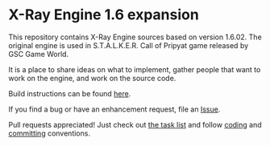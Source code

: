 X-Ray Engine 1.6 expansion
==========================

This repository contains X-Ray Engine sources based on version 1.6.02.
The original engine is used in S.T.A.L.K.E.R. Call of Pripyat game released by GSC Game World.

It is a place to share ideas on what to implement, gather people that want to work on the engine,
and work on the source code.

Build instructions can be found [here](https://github.com/openxray/xray-16/blob/master/doc/howto/build.txt).

If you find a bug or have an enhancement request, file an [Issue](https://github.com/openxray/xray-16/issues).

Pull requests appreciated! Just check out 
[the task list](https://github.com/openxray/xray-16/blob/master/doc/design/tasks.txt) 
and follow [coding](https://github.com/openxray/xray-16/blob/master/doc/procedure/cpp_code.txt) 
and [committing](https://github.com/openxray/xray-16/blob/master/doc/procedure/commit_coding.txt) conventions.
